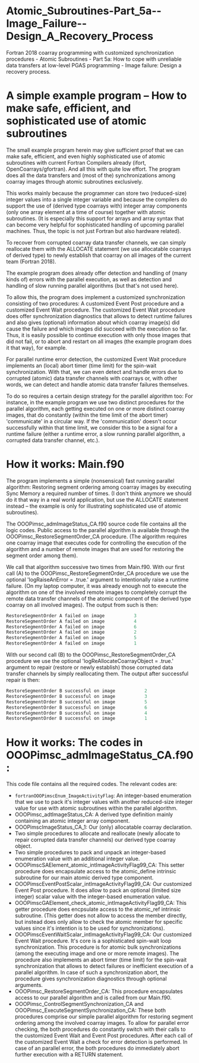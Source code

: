 # Atomic_Subroutines-Part_5a--Image_Failure--Design_A_Recovery_Process
Fortran 2018 coarray programming with customized synchronization procedures - Atomic Subroutines - Part 5a: How to cope with unreliable data transfers at low-level PGAS programming - Image failure: Design a recovery process. 

# A simple example program – How to make safe, efficient, and sophisticated use of atomic subroutines

The small example program herein may give sufficient proof that we can make safe, efficient, and even highly sophisticated use of atomic subroutines with current Fortran Compilers already (ifort, OpenCoarrays/gfortran). And all this with quite low effort. The program does all the data transfers and (most of the) synchronizations among coarray images through atomic subroutines exclusively.<br />

This works mainly because the programmer can store two (reduced-size) integer values into a single integer variable and because the compilers do support the use of (derived type coarrays with) integer array components (only one array element at a time of course) together with atomic subroutines. (It is especially this support for arrays and array syntax that can become very helpful for sophisticated handling of upcoming parallel machines. Thus, the topic is not just Fortran but also hardware related).<br />

To recover from corrupted coarray data transfer channels, we can simply reallocate them with the ALLOCATE statement (we use allocatable coarrays of derived type) to newly establish that coarray on all images of the current team (Fortran 2018).<br />

The example program does already offer detection and handling of (many kinds of) errors with the parallel execution, as well as detection and handling of slow running parallel algorithms (but that's not used here). <br />

To allow this, the program does implement a customized synchronization consisting of two procedures: A customized Event Post procedure and a customized Event Wait procedure. The customized Event Wait procedure does offer synchronization diagnostics that allows to detect runtime failures and also gives (optional) information about which coarray image(s) did cause the failure and which images did succeed with the execution so far. Thus, it is easily possible to continue execution with only those images that did not fail, or to abort and restart on all images (the example program does it that way), for example.<br />

For parallel runtime error detection, the customized Event Wait procedure implements an (local) abort timer (time limit) for the spin-wait synchronization. With that, we can even detect and handle errors due to corrupted (atomic) data transfer channels with coarrays or, with other words, we can detect and handle atomic data transfer failures themselves.<br />

To do so requires a certain design strategy for the parallel algorithm too: For instance, in the example program we use two distinct procedures for the parallel algorithm, each getting executed on one or more distinct coarray images, that do constantly (within the time limit of the abort timer) 'communicate' in a circular way. If the 'communication' doesn't occur successfully within that time limit, we consider this to be a signal for a runtime failure (either a runtime error, a slow running parallel algorithm, a corrupted data transfer channel, etc.).<br />

# How it works: Main.f90

The program implements a simple (nonsensical) fast running parallel algorithm: Restoring segment ordering among coarray images by executing Sync Memory a required number of times. (I don't think anymore we should do it that way in a real world application, but use the ALLOCATE statement instead – the example is only for illustrating sophisticated use of atomic subroutines).<br />

The OOOPimsc_admImageStatus_CA.f90 source code file contains all the logic codes. Public access to the parallel algorithm is available through the OOOPimsc_RestoreSegmentOrder_CA procedure. (The algorithm requires one coarray image that executes code for controlling the execution of the algorithm and a number of remote images that are used for restoring the segment order among them).<br />

We call that algorithm successive two times from Main.f90. With our first call (A) to the  OOOPimsc_RestoreSegmentOrder_CA procedure we use the optional 'logRaiseAnError = .true.' argument to intentionally raise a runtime failure. (On my laptop computer, it was already enough not to execute the algorithm on one of the involved remote images to completely corrupt the remote data transfer channels of the atomic component of the derived type coarray on all involved images). The output from such is then:<br />
```fortran
RestoreSegmentOrder A failed on image           3
RestoreSegmentOrder A failed on image           4
RestoreSegmentOrder A failed on image           6
RestoreSegmentOrder A failed on image           2
RestoreSegmentOrder A failed on image           5
RestoreSegmentOrder A failed on image           1
```

With our second call  (B)  to the  OOOPimsc_RestoreSegmentOrder_CA procedure we use the optional 'logReAllocateCoarrayObject = .true.' argument to repair (restore or newly establish) those corrupted data transfer channels by simply reallocating them. The output after successful repair is then:<br />
```fortran
RestoreSegmentOrder B successful on image           2
RestoreSegmentOrder B successful on image           3
RestoreSegmentOrder B successful on image           5
RestoreSegmentOrder B successful on image           6
RestoreSegmentOrder B successful on image           4
RestoreSegmentOrder B successful on image           1
```

# How it works: The codes in OOOPimsc_admImageStatus_CA.f90:

This code file contains all the required codes. The relevant codes are:<br />

- ```fortranOOOPimscEnum_ImageActivityFlag```: An integer-based enumeration that we use to pack it's integer values with another reduced-size integer value for use with atomic subroutines within the parallel algorithm.
- OOOPimsc_adtImageStatus_CA: A derived type definition mainly containing an atomic integer array component.
- OOOPimscImageStatus_CA_1: Our (only) allocatable coarray declaration.
- Two simple procedures to allocate and reallocate (newly allocate to repair corrupted data transfer channels) our derived type coarray object.
- Two simple procedures to pack and unpack an integer-based enumeration value with an additional integer value.
- OOOPimscSAElement_atomic_intImageActivityFlag99_CA: This setter procedure does encapsulate access to the atomic_define intrinsic subroutine for our main atomic derived type component.
- OOOPimscEventPostScalar_intImageActivityFlag99_CA: Our customized Event Post procedure. It does allow to pack an optional (limited size integer) scalar value with the integer-based enumeration value.
- OOOPimscGAElement_check_atomic_intImageActivityFlag99_CA: This getter procedure does encpsulate access to the atomic_ref intrinsic subroutine. (This getter does not allow to access the member directly, but instead does only allow to check the atomic member for specific values since it's intention is to be used for synchronizations).
- OOOPimscEventWaitScalar_intImageActivityFlag99_CA: Our customized Event Wait procedure. It's core is a sophisticated spin-wait loop synchronization. This procedure is for atomic bulk synchronizations (among the executing image and one or more remote images). The procedure also implements an abort timer (time limit) for the spin-wait synchronization that allows to detect failures or inefficient execution of a parallel algorithm. In case of such a synchronization abort, the procedure gives synchronization diagnostics through optional arguments.
- OOOPimsc_RestoreSegmentOrder_CA: This procedure encapsulates access to our parallel algorithm and is called from our Main.f90.
- OOOPimsc_ControlSegmentSynchronization_CA and OOOPimsc_ExecuteSegmentSynchronization_CA: These both procedures comprise our simple parallel algorithm for restoring segment ordering among the involved coarray images. To allow for parallel error checking, the both procedures do constantly switch with their calls to the customized Event Wait and Event Post procedures. After each call of the customized Event Wait a check for error detection is performed. In case of an parallel error, the both procedures do immediately abort further execution with a RETURN statement.

